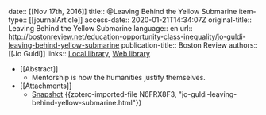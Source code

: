 date:: [[Nov 17th, 2016]]
title:: @Leaving Behind the Yellow Submarine
item-type:: [[journalArticle]]
access-date:: 2020-01-21T14:34:07Z
original-title:: Leaving Behind the Yellow Submarine
language:: en
url:: http://bostonreview.net/education-opportunity-class-inequality/jo-guldi-leaving-behind-yellow-submarine
publication-title:: Boston Review
authors:: [[Jo Guldi]]
links:: [Local library](zotero://select/groups/2386895/items/75555HEN), [Web library](https://www.zotero.org/groups/2386895/items/75555HEN)

- [[Abstract]]
	- Mentorship is how the humanities justify themselves.
- [[Attachments]]
	- [Snapshot](http://bostonreview.net/education-opportunity-class-inequality/jo-guldi-leaving-behind-yellow-submarine) {{zotero-imported-file N6FRX8F3, "jo-guldi-leaving-behind-yellow-submarine.html"}}